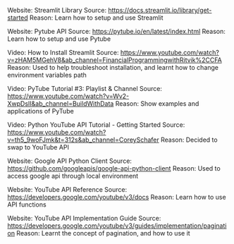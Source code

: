 Website: Streamlit Library
Source: https://docs.streamlit.io/library/get-started
Reason: Learn how to setup and use Streamlit

Website: Pytube API
Source: https://pytube.io/en/latest/index.html
Reason: Learn how to setup and use Pytube

Video: How to Install Streamlit
Source: https://www.youtube.com/watch?v=zHAM5MGehV8&ab_channel=FinancialProgrammingwithRitvik%2CCFA
Reason: Used to help troubleshoot installation, and learnt how to change environment variables path

Video: PyTube Tutorial #3: Playlist & Channel
Source: https://www.youtube.com/watch?v=Wv2-XwpDsII&ab_channel=BuildWithData
Reason: Show examples and applications of PyTube

Video: Python YouTube API Tutorial - Getting Started
Source: https://www.youtube.com/watch?v=th5_9woFJmk&t=312s&ab_channel=CoreySchafer
Reason: Decided to swap to YouTube API

Website: Google API Python Client
Source: https://github.com/googleapis/google-api-python-client
Reason: Used to access google api through local environment

Website: YouTube API Reference
Source: https://developers.google.com/youtube/v3/docs
Reason: Learn how to use API functions

Website: YouTube API Implementation Guide
Source: https://developers.google.com/youtube/v3/guides/implementation/pagination
Reason: Learnt the concept of pagination, and how to use it
